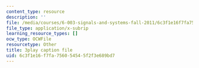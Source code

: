 ```yaml
---
content_type: resource
description: ''
file: /media/courses/6-003-signals-and-systems-fall-2011/6c3f1e16f7fa756054545f2f3e689bd7_TeVSxZgIHAA.srt
file_type: application/x-subrip
learning_resource_types: []
ocw_type: OCWFile
resourcetype: Other
title: 3play caption file
uid: 6c3f1e16-f7fa-7560-5454-5f2f3e689bd7
---
```

